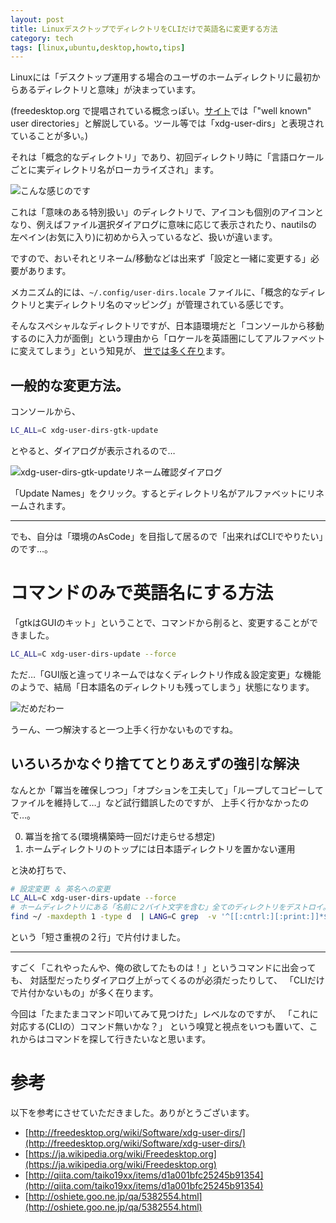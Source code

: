 ```yaml
---
layout: post
title: LinuxデスクトップでディレクトリをCLIだけで英語名に変更する方法
category: tech
tags: [linux,ubuntu,desktop,howto,tips]
---
```


Linuxには「デスクトップ運用する場合のユーザのホームディレクトリに最初からあるディレクトリと意味」が決まっています。

(freedesktop.org で提唱されている概念っぽい。[サイト](http://freedesktop.org/wiki/Software/xdg-user-dirs/)では「"well known" user directories」と解説している。ツール等では「xdg-user-dirs」と表現されていることが多い。)


それは「概念的なディレクトリ」であり、初回ディレクトリ時に「言語ロケールごとに実ディレクトリ名がローカライズされ」ます。

![こんな感じのです](/images/2015-10-21-well-known-dirs.png)

これは「意味のある特別扱い」のディレクトリで、アイコンも個別のアイコンとなり、例えばファイル選択ダイアログに意味に応じて表示されたり、nautilsの左ペイン(お気に入り)に初めから入っているなど、扱いが違います。

ですので、おいそれとリネーム/移動などは出来ず「設定と一緒に変更する」必要があります。

メカニズム的には、`~/.config/user-dirs.locale` ファイルに、「概念的なディレクトリと実ディレクトリ名のマッピング」が管理されている感じです。

そんなスペシャルなディレクトリですが、日本語環境だと「コンソールから移動するのに入力が面倒」という理由から「ロケールを英語圏にしてアルファベットに変えてしまう」という知見が、
[世では多く在り](https://www.google.co.jp/search?sourceid=chrome-psyapi2&ion=1&espv=2&ie=UTF-8&q=ubuntu%20%E3%83%87%E3%82%A3%E3%83%AC%E3%82%AF%E3%83%88%E3%83%AA%20%E8%8B%B1%E8%AA%9E%E5%8C%96&oq=Ubuntu%20%E3%83%87%E3%82%A3%E3%83%AC%E3%82%AF%E3%83%88%E3%83%AA%20%E8%8B%B1%E8%AA%9E&aqs=chrome.1.69i57j0l5.12343j0j7)ます。
## 一般的な変更方法。

コンソールから、

```bash
LC_ALL=C xdg-user-dirs-gtk-update
```

とやると、ダイアログが表示されるので…

![xdg-user-dirs-gtk-updateリネーム確認ダイアログ](/images/2015-10-21-xdg-user-dirs-gtk-update.png)


「Update Names」をクリック。するとディレクトリ名がアルファベットにリネームされます。

---

でも、自分は「環境のAsCode」を目指して居るので「出来ればCLIでやりたい」のです…。


# コマンドのみで英語名にする方法

「gtkはGUIのキット」ということで、コマンドから削ると、変更することができました。

```bash
LC_ALL=C xdg-user-dirs-update --force 
```

ただ…「GUI版と違ってリネームではなくディレクトリ作成＆設定変更」な機能のようで、結局「日本語名のディレクトリも残ってしまう」状態になります。

![だめだわー](/images/2015-10-21-all-dir.png)

うーん、一つ解決すると一つ上手く行かないものですね。

## いろいろかなぐり捨ててとりあえずの強引な解決

なんとか「冪当を確保しつつ」「オプションを工夫して」「ループしてコピーしてファイルを維持して…」など試行錯誤したのですが、
上手く行かなかったので…。

0. 冪当を捨てる(環境構築時一回だけ走らせる想定)
0. ホームディレクトリのトップには日本語ディレクトリを置かない運用

と決め打ちで、

```bash
# 設定変更 ＆ 英名への変更
LC_ALL=C xdg-user-dirs-update --force
# ホームディレクトリにある「名前に２バイト文字を含む」全てのディレクトリをデストロイ。
find ~/ -maxdepth 1 -type d  | LANG=C grep  -v '^[[:cntrl:][:print:]]*$' | xargs rm -rf
```

という「短さ重視の２行」で片付けました。

---

すごく「これやったんや、俺の欲してたものは！」というコマンドに出会っても、
対話型だったりダイアログ上がってくるのが必須だったりして、
「CLIだけで片付かないもの」が多く在ります。

今回は「たまたまコマンド叩いてみて見つけた」レベルなのですが、
「これに対応する(CLIの）コマンド無いかな？」
という嗅覚と視点をいつも置いて、これからはコマンドを探して行きたいなと思います。

# 参考

以下を参考にさせていただきました。ありがとうございます。

+ [http://freedesktop.org/wiki/Software/xdg-user-dirs/](http://freedesktop.org/wiki/Software/xdg-user-dirs/)
+ [https://ja.wikipedia.org/wiki/Freedesktop.org](https://ja.wikipedia.org/wiki/Freedesktop.org)
+ [http://qiita.com/taiko19xx/items/d1a001bfc25245b91354](http://qiita.com/taiko19xx/items/d1a001bfc25245b91354)
+ [http://oshiete.goo.ne.jp/qa/5382554.html](http://oshiete.goo.ne.jp/qa/5382554.html)
